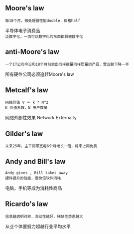## Moore's law
```
每18个月，微处理器性能double，价格half    
```
半导体电子消费品    
`泛数字化，一切可以数字化的东西都将被数字化`    

## anti-Moore's law
```
一个IT公司今日和18个月前卖出同样数量同样质量的产品，营业额下降一半
```
所有硬件公司必须追赶Moore's law     

## Metcalf's law
```
网络价值 V ＝ k * N^2      
K 价值系数，N 用户数量  

```
网络外部性效果 Network Externalty


## Gilder's law
```
未来25年，主干网带宽每6个月增长一倍，将来上网免费    
```

## Andy and Bill's law
```
Andy gives , Bill takes away    
硬件提升的性能，很快倍软件消耗  
```
电脑，手机等成为消耗性商品


## Ricardo's law
```
信息越透明对称，流动性越好，稀缺性势差越大
```
从业个体要努力超越行业平均水平

